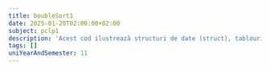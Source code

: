 ```yaml
---
title: boubleSort1
date: 2025-01-20T02:00:00+02:00
subject: pclp1
description: 'Acest cod ilustrează structuri de date (struct), tablouri de structuri, variabile globale și funcții, utilizate pentru gestionarea simplă a informațiilor despre jucători printr-un meniu interactiv.'
tags: []
uniYearAndSemester: 11
---
```


